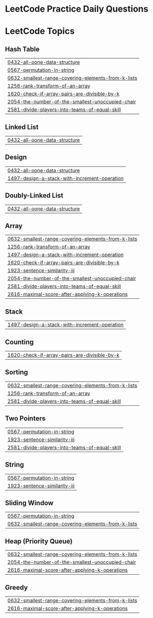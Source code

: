 
# LeetCode Practice Daily Questions


<!---LeetCode Topics Start-->
# LeetCode Topics
## Hash Table
|  |
| ------- |
| [0432-all-oone-data-structure](https://github.com/KrishnaG234/LeetCode_Practice/tree/master/0432-all-oone-data-structure) |
| [0567-permutation-in-string](https://github.com/KrishnaG234/LeetCode_Practice/tree/master/0567-permutation-in-string) |
| [0632-smallest-range-covering-elements-from-k-lists](https://github.com/KrishnaG234/LeetCode_Practice/tree/master/0632-smallest-range-covering-elements-from-k-lists) |
| [1256-rank-transform-of-an-array](https://github.com/KrishnaG234/LeetCode_Practice/tree/master/1256-rank-transform-of-an-array) |
| [1620-check-if-array-pairs-are-divisible-by-k](https://github.com/KrishnaG234/LeetCode_Practice/tree/master/1620-check-if-array-pairs-are-divisible-by-k) |
| [2054-the-number-of-the-smallest-unoccupied-chair](https://github.com/KrishnaG234/LeetCode_Practice/tree/master/2054-the-number-of-the-smallest-unoccupied-chair) |
| [2581-divide-players-into-teams-of-equal-skill](https://github.com/KrishnaG234/LeetCode_Practice/tree/master/2581-divide-players-into-teams-of-equal-skill) |
## Linked List
|  |
| ------- |
| [0432-all-oone-data-structure](https://github.com/KrishnaG234/LeetCode_Practice/tree/master/0432-all-oone-data-structure) |
## Design
|  |
| ------- |
| [0432-all-oone-data-structure](https://github.com/KrishnaG234/LeetCode_Practice/tree/master/0432-all-oone-data-structure) |
| [1497-design-a-stack-with-increment-operation](https://github.com/KrishnaG234/LeetCode_Practice/tree/master/1497-design-a-stack-with-increment-operation) |
## Doubly-Linked List
|  |
| ------- |
| [0432-all-oone-data-structure](https://github.com/KrishnaG234/LeetCode_Practice/tree/master/0432-all-oone-data-structure) |
## Array
|  |
| ------- |
| [0632-smallest-range-covering-elements-from-k-lists](https://github.com/KrishnaG234/LeetCode_Practice/tree/master/0632-smallest-range-covering-elements-from-k-lists) |
| [1256-rank-transform-of-an-array](https://github.com/KrishnaG234/LeetCode_Practice/tree/master/1256-rank-transform-of-an-array) |
| [1497-design-a-stack-with-increment-operation](https://github.com/KrishnaG234/LeetCode_Practice/tree/master/1497-design-a-stack-with-increment-operation) |
| [1620-check-if-array-pairs-are-divisible-by-k](https://github.com/KrishnaG234/LeetCode_Practice/tree/master/1620-check-if-array-pairs-are-divisible-by-k) |
| [1923-sentence-similarity-iii](https://github.com/KrishnaG234/LeetCode_Practice/tree/master/1923-sentence-similarity-iii) |
| [2054-the-number-of-the-smallest-unoccupied-chair](https://github.com/KrishnaG234/LeetCode_Practice/tree/master/2054-the-number-of-the-smallest-unoccupied-chair) |
| [2581-divide-players-into-teams-of-equal-skill](https://github.com/KrishnaG234/LeetCode_Practice/tree/master/2581-divide-players-into-teams-of-equal-skill) |
| [2616-maximal-score-after-applying-k-operations](https://github.com/KrishnaG234/LeetCode_Practice/tree/master/2616-maximal-score-after-applying-k-operations) |
## Stack
|  |
| ------- |
| [1497-design-a-stack-with-increment-operation](https://github.com/KrishnaG234/LeetCode_Practice/tree/master/1497-design-a-stack-with-increment-operation) |
## Counting
|  |
| ------- |
| [1620-check-if-array-pairs-are-divisible-by-k](https://github.com/KrishnaG234/LeetCode_Practice/tree/master/1620-check-if-array-pairs-are-divisible-by-k) |
## Sorting
|  |
| ------- |
| [0632-smallest-range-covering-elements-from-k-lists](https://github.com/KrishnaG234/LeetCode_Practice/tree/master/0632-smallest-range-covering-elements-from-k-lists) |
| [1256-rank-transform-of-an-array](https://github.com/KrishnaG234/LeetCode_Practice/tree/master/1256-rank-transform-of-an-array) |
| [2581-divide-players-into-teams-of-equal-skill](https://github.com/KrishnaG234/LeetCode_Practice/tree/master/2581-divide-players-into-teams-of-equal-skill) |
## Two Pointers
|  |
| ------- |
| [0567-permutation-in-string](https://github.com/KrishnaG234/LeetCode_Practice/tree/master/0567-permutation-in-string) |
| [1923-sentence-similarity-iii](https://github.com/KrishnaG234/LeetCode_Practice/tree/master/1923-sentence-similarity-iii) |
| [2581-divide-players-into-teams-of-equal-skill](https://github.com/KrishnaG234/LeetCode_Practice/tree/master/2581-divide-players-into-teams-of-equal-skill) |
## String
|  |
| ------- |
| [0567-permutation-in-string](https://github.com/KrishnaG234/LeetCode_Practice/tree/master/0567-permutation-in-string) |
| [1923-sentence-similarity-iii](https://github.com/KrishnaG234/LeetCode_Practice/tree/master/1923-sentence-similarity-iii) |
## Sliding Window
|  |
| ------- |
| [0567-permutation-in-string](https://github.com/KrishnaG234/LeetCode_Practice/tree/master/0567-permutation-in-string) |
| [0632-smallest-range-covering-elements-from-k-lists](https://github.com/KrishnaG234/LeetCode_Practice/tree/master/0632-smallest-range-covering-elements-from-k-lists) |
## Heap (Priority Queue)
|  |
| ------- |
| [0632-smallest-range-covering-elements-from-k-lists](https://github.com/KrishnaG234/LeetCode_Practice/tree/master/0632-smallest-range-covering-elements-from-k-lists) |
| [2054-the-number-of-the-smallest-unoccupied-chair](https://github.com/KrishnaG234/LeetCode_Practice/tree/master/2054-the-number-of-the-smallest-unoccupied-chair) |
| [2616-maximal-score-after-applying-k-operations](https://github.com/KrishnaG234/LeetCode_Practice/tree/master/2616-maximal-score-after-applying-k-operations) |
## Greedy
|  |
| ------- |
| [0632-smallest-range-covering-elements-from-k-lists](https://github.com/KrishnaG234/LeetCode_Practice/tree/master/0632-smallest-range-covering-elements-from-k-lists) |
| [2616-maximal-score-after-applying-k-operations](https://github.com/KrishnaG234/LeetCode_Practice/tree/master/2616-maximal-score-after-applying-k-operations) |
<!---LeetCode Topics End-->